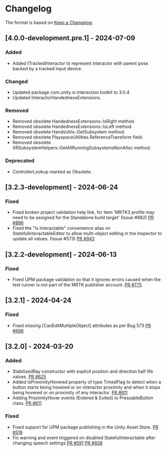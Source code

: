 # Changelog

The format is based on [Keep a Changelog](https://keepachangelog.com/en/1.1.0/).

## [4.0.0-development.pre.1] - 2024-07-09

### Added

* Added ITrackedInteractor to represent interactor with parent pose backed by a tracked input device.

### Changed

* Updated package com.unity.xr.interaction.toolkit to 3.0.4
* Updated InteractorHandednessExtensions.

### Removed

* Removed obsolete HandednessExtensions::IsRight method.
* Removed obsolete HandednessExtensions::IsLeft method.
* Removed obsolete HandsUtils::GetSubsystem method.
* Removed obsolete PlayspaceUtilities.ReferenceTransform field.
* Removed obsolete XRSubsystemHelpers::GetAllRunningSubsystemsNonAlloc method.

### Deprecated

* ControllerLookup marked as Obsolete.

## [3.2.3-development] - 2024-06-24

### Fixed

* Fixed broken project validation help link, for item 'MRTK3 profile may need to be assigned for the Standalone build target' (Issue #882) [PR #886](https://github.com/MixedRealityToolkit/MixedRealityToolkit-Unity/pull/886)
* Fixed the "Is Interactable" convenience alias on StatefulInteractableEditor to allow multi-object editing in the Inspector to update all values. (Issue #573) [PR #943](https://github.com/MixedRealityToolkit/MixedRealityToolkit-Unity/pull/943)

## [3.2.2-development] - 2024-06-13

### Fixed

* Fixed UPM package validation so that it ignores errors caused when the test runner is not part of the MRTK publisher account. [PR #775](https://github.com/MixedRealityToolkit/MixedRealityToolkit-Unity/pull/775/)

## [3.2.1] - 2024-04-24

### Fixed

* Fixed missing [CanEditMultipleObject] attributes as per Bug 573 [PR #698](https://github.com/MixedRealityToolkit/MixedRealityToolkit-Unity/pull/698)

## [3.2.0] - 2024-03-20

### Added

* StabilizedRay constructor with explicit position and direction half life values. [PR #625](https://github.com/MixedRealityToolkit/MixedRealityToolkit-Unity/pull/625)
* Added IsProximityHovered property of type TimedFlag to detect when a button starts being hovered or on interactor proximity and when it stops being hovered or on proximity of any interactor. [PR #611](https://github.com/MixedRealityToolkit/MixedRealityToolkit-Unity/pull/611)
* Adding ProximityHover events (Entered & Exited) to PressableButton class. [PR #611](https://github.com/MixedRealityToolkit/MixedRealityToolkit-Unity/pull/611)


### Fixed

* Fixed support for UPM package publishing in the Unity Asset Store. [PR #519](https://github.com/MixedRealityToolkit/MixedRealityToolkit-Unity/pull/519)
* Fix warning and event triggered on disabled StatefulInteractable after changing speech settings [PR #591](https://github.com/MixedRealityToolkit/MixedRealityToolkit-Unity/pull/591) [PR #608](https://github.com/MixedRealityToolkit/MixedRealityToolkit-Unity/pull/608)